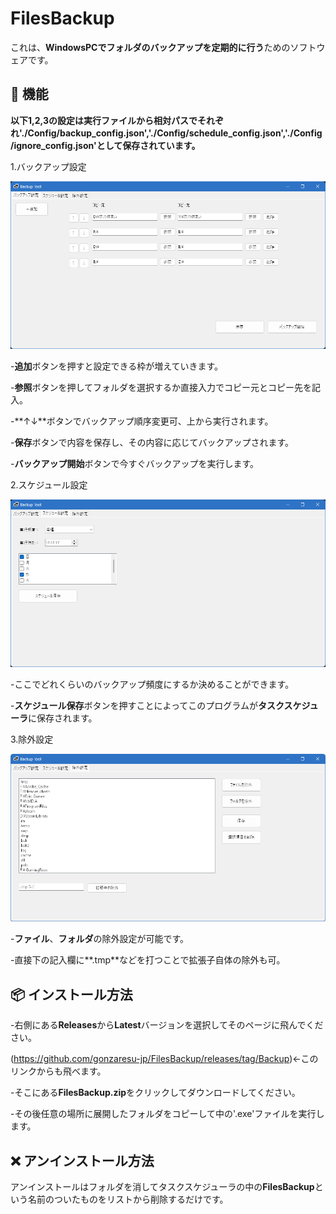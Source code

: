 # FilesBackup

これは、**WindowsPCでフォルダのバックアップを定期的に行う**ためのソフトウェアです。

## 🧩 機能

**以下1,2,3の設定は実行ファイルから相対パスでそれぞれ'./Config/backup_config.json','./Config/schedule_config.json','./Config/ignore_config.json'として保存されています。**

1.バックアップ設定

![バックアップ](backup.png)


  -**追加**ボタンを押すと設定できる枠が増えていきます。
  
  -**参照**ボタンを押してフォルダを選択するか直接入力でコピー元とコピー先を記入。
  
  -**↑↓**ボタンでバックアップ順序変更可、上から実行されます。
  
  -**保存**ボタンで内容を保存し、その内容に応じてバックアップされます。
  
  -**バックアップ開始**ボタンで今すぐバックアップを実行します。

  
2.スケジュール設定

![スケジュール](schedule.png)


  -ここでどれくらいのバックアップ頻度にするか決めることができます。
  
  -**スケジュール保存**ボタンを押すことによってこのプログラムが**タスクスケジューラ**に保存されます。
  
  
3.除外設定


![除外](ignoor.png)


  -**ファイル**、**フォルダ**の除外設定が可能です。
  
  -直接下の記入欄に**.tmp**などを打つことで拡張子自体の除外も可。
  

## 📦 インストール方法

  -右側にある**Releases**から**Latest**バージョンを選択してそのページに飛んでください。
  
  (https://github.com/gonzaresu-jp/FilesBackup/releases/tag/Backup)←このリンクからも飛べます。
  
  -そこにある**FilesBackup.zip**をクリックしてダウンロードしてください。
  
  -その後任意の場所に展開したフォルダをコピーして中の'.exe'ファイルを実行します。
  
  

## ❌ アンインストール方法


アンインストールはフォルダを消してタスクスケジューラの中の**FilesBackup**という名前のついたものをリストから削除するだけです。



